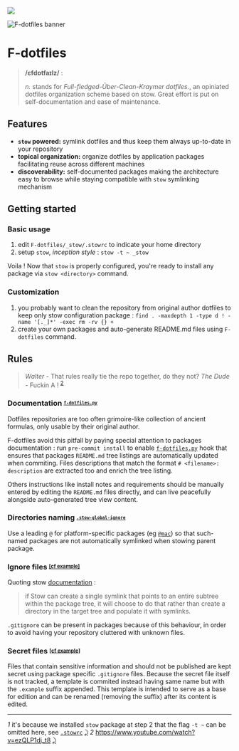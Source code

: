 [![][patreon]](https://www.patreon.com/kraymer)

[patreon]: https://img.shields.io/badge/-%E2%99%A1%20Donate%20-ff69b4

![F-dotfiles banner](https://raw.githubusercontent.com/F-dotfiles/F-dotfiles/master/.github/img/banner.png)

# F-dotfiles

> **/ɛfdɒtfaɪlz/** :
>
> *n.* stands for *Full-fledged-Über-Clean-Kraymer dotfiles.*, an opiniated dotfiles organization scheme based on stow.
Great effort is put on self-documentation and ease of maintenance.


## Features

- **`stow` powered:** symlink dotfiles and thus keep them always up-to-date in your repository
- **topical organization:** organize dotfiles by application packages facilitating reuse across different machines
- **discoverability:** self-documented packages making the architecture easy to browse while staying compatible with `stow` symlinking mechanism


## Getting started


### Basic usage

1. edit `F-dotfiles/_stow/.stowrc` to indicate your home directory
1. setup `stow`, *inception style* : `stow -t ~ _stow`

Voila ! Now that `stow` is properly configured, you're ready to install any package via `stow <directory>` command.

### Customization

1. you probably want to clean the repository from original author dotfiles to keep only stow configuration package : `find . -maxdepth 1 -type d ! -name '[._]*' -exec rm -rv {} +`
1. create your own packages and auto-generate README.md files using `F-dotfiles` command.


## Rules

> *Walter -* That rules really tie the repo together, do they not?
> *The Dude -* Fuckin A ! <sup id="a2">[2](#f2)</sup>

### Documentation <sup><sub>[`f-dotfiles.py`](https://github.com/Kraymer/)

Dotfiles repositories are too often grimoire-like collection of ancient formulas, only usable by their original author.

F-dotfiles avoid this pitfall by paying special attention to packages documentation : run `pre-commit install` to enable [`f-dotfiles.py`](https://github.com/F-dotfiles/F-dotfiles/blob/master/docgen.py) hook that ensures that packages `README.md` tree listings are automatically updated when commiting.
Files descriptions that match the format `# <filename>: description` are extracted too and enrich the tree listing.

Others instructions like install notes and requirements should be manually entered by editing the `README.md` files directly, and can live peacefully alongside auto-generated tree view content.

### Directories naming <sup><sub>[`.stow-global-ignore`](https://github.com/F-dotfiles/F-dotfiles/blob/master/stow/.stow-global-ignore#L7)

Use a leading `@` for platform-specific packages (eg
  [`@mac`](https://github.com/F-dotfiles/F-dotfiles/blob/master/%40mac/)) so that such-named packages are not automatically symlinked when stowing parent package.

### Ignore files <sup><sub>[[cf example]](https://github.com/F-dotfiles/F-dotfiles/blob/master/_sublime_text_3/.gitignore)</sub></sup>

Quoting stow [documentation](https://www.gnu.org/software/stow/manual/html_node/Installing-Packages.html#Installing-Packages) :

> if Stow can create a single symlink that points to an entire subtree within the package tree, it will choose to do that rather than create a directory in the target tree and populate it with symlinks.

`.gitignore` can be present in packages because of this behaviour, in order to avoid having your repository cluttered with unknown files.

### Secret files <sup><sub>[[cf example]](https://github.com/F-dotfiles/F-dotfiles/blob/master/git/.config/git/credentials.example)

Files that contain sensitive information and should not be published are kept secret using package specific `.gitignore` files.
Because the secret file itself is not tracked, a template is commited instead having same name but with the `.example` suffix appended. This template is intended to serve as a base for edition and can be renamed (removing the suffix) after its content is edited.



---
<i id="f1">1</i> it's because we installed `stow` package at step 2 that the flag `-t ~` can be omitted here, see [`.stowrc`](https://github.com/F-dotfiles/F-dotfiles/blob/master/stow/.stowrc) [⤸](#a1)
<i id="f2">2</i> https://www.youtube.com/watch?v=ezQLP1dj_t8 [⤸](#a2)
